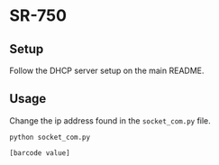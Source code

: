 # SR-750

## Setup

Follow the DHCP server setup on the main README.

## Usage

Change the ip address found in the `socket_com.py` file.

`python socket_com.py`

```
[barcode value]
```
